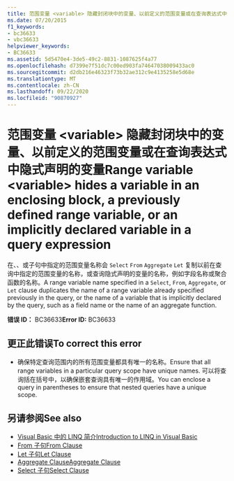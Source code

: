 ```yaml
---
title: 范围变量 <variable> 隐藏封闭块中的变量、以前定义的范围变量或在查询表达式中隐式声明的变量
ms.date: 07/20/2015
f1_keywords:
- bc36633
- vbc36633
helpviewer_keywords:
- BC36633
ms.assetid: 5d5470e4-3de5-49c2-8831-1087625f4a77
ms.openlocfilehash: d7399e7f51dc7c00ed903fa74647038009433ac0
ms.sourcegitcommit: d2db216e46323f73b32ae312c9e4135258e5d68e
ms.translationtype: MT
ms.contentlocale: zh-CN
ms.lasthandoff: 09/22/2020
ms.locfileid: "90870927"
---
```

# <a name="range-variable-variable-hides-a-variable-in-an-enclosing-block-a-previously-defined-range-variable-or-an-implicitly-declared-variable-in-a-query-expression"></a><span data-ttu-id="afec2-102">范围变量 \<variable> 隐藏封闭块中的变量、以前定义的范围变量或在查询表达式中隐式声明的变量</span><span class="sxs-lookup"><span data-stu-id="afec2-102">Range variable \<variable> hides a variable in an enclosing block, a previously defined range variable, or an implicitly declared variable in a query expression</span></span>

<span data-ttu-id="afec2-103">在、、或子句中指定的范围变量名称会 `Select` `From` `Aggregate` `Let` 复制以前在查询中指定的范围变量的名称，或查询隐式声明的变量的名称，例如字段名称或聚合函数的名称。</span><span class="sxs-lookup"><span data-stu-id="afec2-103">A range variable name specified in a `Select`, `From`, `Aggregate`, or `Let` clause duplicates the name of a range variable already specified previously in the query, or the name of a variable that is implicitly declared by the query, such as a field name or the name of an aggregate function.</span></span>  
  
 <span data-ttu-id="afec2-104">**错误 ID：** BC36633</span><span class="sxs-lookup"><span data-stu-id="afec2-104">**Error ID:** BC36633</span></span>  
  
## <a name="to-correct-this-error"></a><span data-ttu-id="afec2-105">更正此错误</span><span class="sxs-lookup"><span data-stu-id="afec2-105">To correct this error</span></span>  
  
- <span data-ttu-id="afec2-106">确保特定查询范围内的所有范围变量都具有唯一的名称。</span><span class="sxs-lookup"><span data-stu-id="afec2-106">Ensure that all range variables in a particular query scope have unique names.</span></span> <span data-ttu-id="afec2-107">可以将查询括在括号中，以确保嵌套查询具有唯一的作用域。</span><span class="sxs-lookup"><span data-stu-id="afec2-107">You can enclose a query in parentheses to ensure that nested queries have a unique scope.</span></span>  
  
## <a name="see-also"></a><span data-ttu-id="afec2-108">另请参阅</span><span class="sxs-lookup"><span data-stu-id="afec2-108">See also</span></span>

- [<span data-ttu-id="afec2-109">Visual Basic 中的 LINQ 简介</span><span class="sxs-lookup"><span data-stu-id="afec2-109">Introduction to LINQ in Visual Basic</span></span>](../../programming-guide/language-features/linq/introduction-to-linq.md)
- [<span data-ttu-id="afec2-110">From 子句</span><span class="sxs-lookup"><span data-stu-id="afec2-110">From Clause</span></span>](../queries/from-clause.md)
- [<span data-ttu-id="afec2-111">Let 子句</span><span class="sxs-lookup"><span data-stu-id="afec2-111">Let Clause</span></span>](../queries/let-clause.md)
- [<span data-ttu-id="afec2-112">Aggregate Clause</span><span class="sxs-lookup"><span data-stu-id="afec2-112">Aggregate Clause</span></span>](../queries/aggregate-clause.md)
- [<span data-ttu-id="afec2-113">Select 子句</span><span class="sxs-lookup"><span data-stu-id="afec2-113">Select Clause</span></span>](../queries/select-clause.md)
